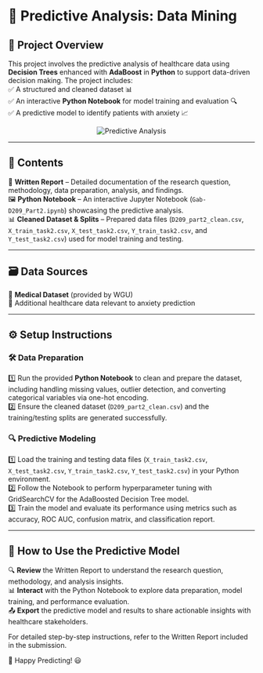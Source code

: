 # 🚀 Predictive Analysis: Data Mining

## 📌 Project Overview  
This project involves the predictive analysis of healthcare data using **Decision Trees** enhanced with **AdaBoost** in **Python** to support data-driven decision making. The project includes:  
✅ A structured and cleaned dataset 📊  
✅ An interactive **Python Notebook** for model training and evaluation 🔍  
✅ A predictive model to identify patients with anxiety 📈  

<p align="center">
  <img src="https://img.itch.zone/aW1hZ2UvODA0MTAwLzkxMTQ2MjYuZ2lm/original/tM%2FHCf.gif" alt="Predictive Analysis">
</p>

---

## 📂 Contents  
📄 **Written Report** – Detailed documentation of the research question, methodology, data preparation, analysis, and findings.  
🖼️ **Python Notebook** – An interactive Jupyter Notebook (`Gab-D209_Part2.ipynb`) showcasing the predictive analysis.  
📊 **Cleaned Dataset & Splits** – Prepared data files (`D209_part2_clean.csv`, `X_train_task2.csv`, `X_test_task2.csv`, `Y_train_task2.csv`, and `Y_test_task2.csv`) used for model training and testing.

---

## 🗃️ Data Sources  
📌 **Medical Dataset** (provided by WGU)  
📌 Additional healthcare data relevant to anxiety prediction

---

## ⚙️ Setup Instructions  

### 🛠️ Data Preparation  
1️⃣ Run the provided **Python Notebook** to clean and prepare the dataset, including handling missing values, outlier detection, and converting categorical variables via one-hot encoding.  
2️⃣ Ensure the cleaned dataset (`D209_part2_clean.csv`) and the training/testing splits are generated successfully.

### 🔍 Predictive Modeling  
1️⃣ Load the training and testing data files (`X_train_task2.csv`, `X_test_task2.csv`, `Y_train_task2.csv`, `Y_test_task2.csv`) in your Python environment.  
2️⃣ Follow the Notebook to perform hyperparameter tuning with GridSearchCV for the AdaBoosted Decision Tree model.  
3️⃣ Train the model and evaluate its performance using metrics such as accuracy, ROC AUC, confusion matrix, and classification report.

---

## 🎯 How to Use the Predictive Model  
🔍 **Review** the Written Report to understand the research question, methodology, and analysis insights.  
📊 **Interact** with the Python Notebook to explore data preparation, model training, and performance evaluation.  
📤 **Export** the predictive model and results to share actionable insights with healthcare stakeholders.

For detailed step-by-step instructions, refer to the Written Report included in the submission.

🚀 Happy Predicting! 😃

